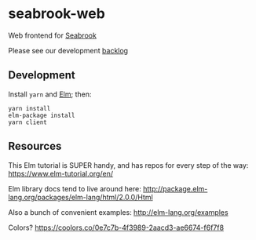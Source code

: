 # seabrook-web

Web frontend for [Seabrook](https://github.com/seattle-beach/seabrook)

Please see our development [backlog](https://www.pivotaltracker.com/n/projects/2186995)

## Development
Install `yarn` and [Elm](https://guide.elm-lang.org/install.html); then:

```
yarn install
elm-package install
yarn client
```

## Resources
This Elm tutorial is SUPER handy, and has repos for every step of the way:
https://www.elm-tutorial.org/en/

Elm library docs tend to live around here:
http://package.elm-lang.org/packages/elm-lang/html/2.0.0/Html

Also a bunch of convenient examples:
http://elm-lang.org/examples

Colors?
https://coolors.co/0e7c7b-4f3989-2aacd3-ae6674-f6f7f8
